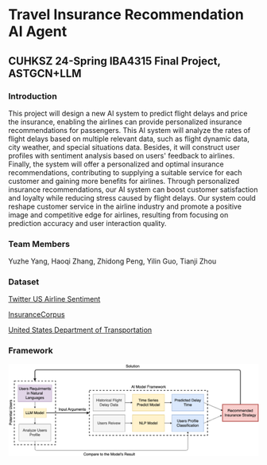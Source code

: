 
# Travel Insurance Recommendation AI Agent
## CUHKSZ 24-Spring IBA4315 Final Project, ASTGCN+LLM

### Introduction

This project will design a new Al system to predict flight delays and price the insurance, enabling the airlines can provide personalized insurance recommendations for passengers. This Al system will analyze the rates of flight delays based on multiple relevant data, such as flight dynamic data, city weather, and special situations data. Besides, it will construct user profiles with sentiment analysis based on users' feedback to airlines. Finally, the system will offer a personalized and optimal insurance recommendations, contributing to supplying a suitable service for each customer and gaining more benefits for airlines. Through personalized insurance recommendations, our AI system can boost customer satisfaction and loyalty while reducing stress caused by flight delays. Our system could reshape customer service in the airline industry and promote a positive image and competitive edge for airlines, resulting from focusing on prediction accuracy and user interaction quality.

### Team Members
Yuzhe Yang, Haoqi Zhang, Zhidong Peng, Yilin Guo, Tianji Zhou
### Dataset

[Twitter US Airline Sentiment](https://www.kaggle.com/datasets/crowdflower/twitter-airline-sentiment?resource=download&select=Tweets.csv)

[InsuranceCorpus](https://huggingface.co/datasets/Ddream-ai/InsuranceCorpus)

[United States Department of Transportation](https://www.transtats.bts.gov/databases.asp?Z1qr_VQ=E&Z1qr_Qr5p=N8vn6v10&f7owrp6_VQF=D)

### Framework

![alt text](assest/framework.png)
